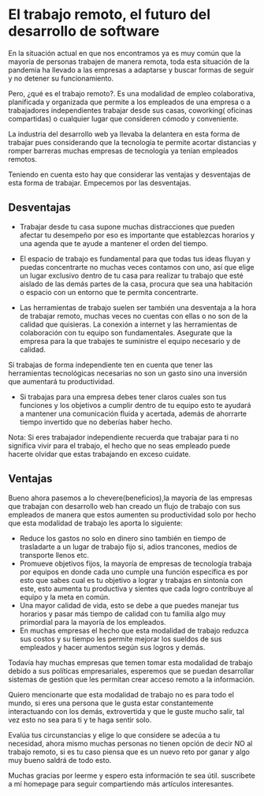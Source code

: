 # El trabajo remoto, el futuro del desarrollo de software

En la situación actual en que nos encontramos ya es muy común que la mayoría de personas trabajen de manera remota, toda esta situación de la pandemia ha llevado a las empresas a adaptarse y buscar formas de seguir y no detener su funcionamiento.

Pero, ¿qué es el trabajo remoto?. Es una modalidad de empleo colaborativa, planificada y organizada que permite a los empleados de una empresa o a trabajadores independientes trabajar desde sus casas, coworking( oficinas compartidas) o cualquier lugar que consideren cómodo y conveniente.

La industria del desarrollo web ya llevaba la delantera en esta forma de trabajar pues considerando que la tecnología te permite acortar distancias y romper barreras muchas empresas de tecnología ya tenían empleados remotos.

Teniendo en cuenta esto hay que considerar las ventajas y desventajas de esta forma de trabajar. Empecemos por las desventajas.

## Desventajas

- Trabajar desde tu casa supone muchas distracciones que pueden afectar tu desempeño por eso es importante que establezcas horarios y una agenda que te ayude a mantener el orden del tiempo.

- El espacio de trabajo es fundamental para que todas tus ideas fluyan y puedas concentrarte no muchas veces contamos con uno, así que elige un lugar exclusivo dentro de tu casa para realizar tu trabajo que esté aislado de las demás partes de la casa, procura que sea una habitación o espacio con un entorno que te permita concentrarte.

- Las herramientas de trabajo suelen ser también una desventaja a la hora de trabajar remoto, muchas veces no cuentas con ellas o no son de la calidad que quisieras. La conexión a internet y las herramientas de colaboración con tu equipo son fundamentales. Asegurate que la empresa para la que trabajes te suministre el equipo necesario y de calidad.

Si trabajas de forma independiente ten en cuenta que tener las herramientas tecnológicas necesarias no son un gasto sino una inversión que aumentará tu productividad.

- Si trabajas para una empresa debes tener claros cuales son tus funciones y los objetivos a cumplir dentro de tu equipo esto te ayudará a mantener una comunicación fluida y acertada, además de ahorrarte tiempo invertido que no deberías haber hecho.

Nota: Si eres trabajador independiente recuerda que trabajar para ti no significa vivir para el trabajo, el hecho que no seas empleado puede hacerte olvidar que estas trabajando en exceso cuidate.

## Ventajas

Bueno ahora pasemos a lo chevere(beneficios),la mayoría de las empresas que trabajan con desarrollo web han creado un flujo de trabajo con sus empleados de manera que estos aumenten su productividad solo por hecho que esta modalidad de trabajo les aporta lo siguiente:

- Reduce los gastos no solo en dinero sino también en tiempo de trasladarte a un lugar de trabajo fijo si, adios trancones, medios de transporte llenos etc.
- Promueve objetivos fijos, la mayoría de empresas de tecnología trabaja por equipos en donde cada uno cumple una función específica es por esto que sabes cual es tu objetivo a lograr y trabajas en sintonía con este, esto aumenta tu productiva y sientes que cada logro contribuye al equipo y la meta en común.
- Una mayor calidad de vida, esto se debe a que puedes manejar tus horarios y pasar más tiempo de calidad con tu familia algo muy primordial para la mayoría de los empleados.
- En muchas empresas el hecho que esta modalidad de trabajo reduzca sus costos y su tiempo les permite mejorar los sueldos de sus empleados y hacer aumentos según sus logros y demás.

Todavía hay muchas empresas que temen tomar esta modalidad de trabajo debido a sus políticas empresariales, esperemos que se puedan desarrollar sistemas de gestión que les permitan crear acceso remoto a la información.

Quiero mencionarte que esta modalidad de trabajo no es para todo el mundo, si eres una persona que le gusta estar constantemente interactuando con los demás, extrovertida y que le guste mucho salir, tal vez esto no sea para ti y te haga sentir solo.

Evalúa tus circunstancias y elige lo que considere se adecúa a tu necesidad, ahora mismo muchas personas no tienen opción de decir NO al trabajo remoto, si es tu caso piensa que es un nuevo reto por ganar y algo muy bueno saldrá de todo esto.

Muchas gracias por leerme y espero esta información te sea útil. suscribete a mí homepage para seguir compartiendo más artículos interesantes.
